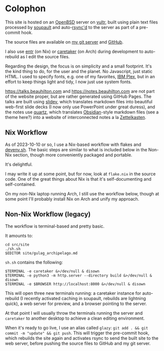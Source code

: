 # Colophon

This site is hosted on an [OpenBSD](https://www.openbsd.org/) server 
on [vultr](https://vultr.com),
built using plain text files processed by [soupault](https://soupault.app)
and auto-[rsync'd](https://en.wikipedia.org/wiki/Rsync) to the server 
as part of a pre-commit hook.

The source files are available on [my git server](https://git.beauhilton.com/site/)
and [GitHub](https://github.com/cbeauhilton/beauhilton.com).

I also use [entr](https://eradman.com/entrproject/) (on Nix) 
or [caretaker](https://github.com/grego/caretaker) (on Arch) 
during development to auto-rebuild as I edit the source files.

Regarding the design,
the focus is on simplicity and a small footprint.
It's the kind thing to do,
for the user and the planet.
No Javascript, just static HTML. 
I used to specify fonts, 
e.g. one of my favorites, [IBM Plex](https://www.ibm.com/plex/),
but in an effort to keep things light and tidy,
I now just use system fonts.

<https://talks.beauhilton.com> and 
<https://notes.beauhilton.com> 
are not part of the website proper,
but are rather generated using GitHub Pages.
The talks are built using [slidev](https://sli.dev/),
which translates markdown files into beautiful web-first slide decks
(I now only use PowerPoint under great duress),
and the notes use [quartz](https://quartz.jzhao.xyz/),
which translates [Obsidian](https://obsidian.md/)-style markdown files 
(see a theme here?) 
into a website of interconnected notes
a la [Zettelkasten](https://en.wikipedia.org/wiki/Zettelkasten).

## Nix Workflow

As of 2023-10-10 or so, 
I use a Nix-based workflow with flakes and [devenv.sh](https://devenv.sh/).
The basic steps are similar to what is included below in the Non-Nix section,
though more conveniently packaged and portable.

It's delightful.

I may write it up at some point, but for now, 
look at `flake.nix` in the source code.
One of the great things about Nix 
is that it's self-documenting and self-contained.

On my non-Nix laptop running Arch, I still use the workflow below,
though at some point I'll probably install Nix on Arch and unify my approach.


## Non-Nix Workflow (legacy)

The workflow is terminal-based
and pretty basic.

It amounts to:

```shell
cd src/site
./sh.sh
$EDITOR site/gulag_archipelago.md
```

`sh.sh` contains the following:

```shell
$TERMINAL -e caretaker &>/dev/null & disown
$TERMINAL -e python3 -m http.server --directory build &>/dev/null & disown
$TERMINAL -e $BROWSER http://localhost:8000 &>/dev/null & disown
```

This will open three new terminals running:
a caretaker instance for auto-rebuild 
(I recently activated caching in soupault, 
rebuilds are lightning quick), 
a web server for preview, 
and a browser pointing to the server.

At that point I will usually throw the terminals 
running the server and `caretaker` to another desktop 
to achieve a clean editing environment.

When it's ready to go live,
I use an alias called `glazy`: `git add . && git commit -m "update" && git push`.
This will trigger the pre-commit hook,
which rebuilds the site again
and activates rsync to send the built site to the web server,
before pushing the source files to
GitHub and my git server.
